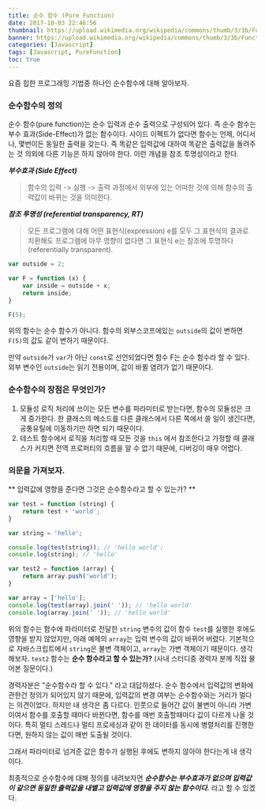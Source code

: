 ```yaml
---
title: 순수 함수 (Pure Function)
date: 2017-10-03 22:46:56
thumbnail: https://upload.wikimedia.org/wikipedia/commons/thumb/3/3b/Function_machine2.svg/220px-Function_machine2.svg.png
banner: https://upload.wikimedia.org/wikipedia/commons/thumb/3/3b/Function_machine2.svg/220px-Function_machine2.svg.png
categories: [Javascript]
tags: [Javascript, PureFunction]
toc: true
---
```


요즘 힙한 프로그래밍 기법중 하나인 순수함수에 대해 알아보자.

<!-- more -->


### 순수함수의 정의

순수 함수(pure function)는 순수 입력과 순수 출력으로 구성되어 있다. 즉 순수 함수는 부수 효과(Side-Effect)가 없는 함수이다. 사이드 이펙트가 없다면 함수는 언제, 어디서나, 몇번이든 동일한 출력을 갖는다. 즉 똑같은 입력값에 대하여 똑같은 출력값을 돌려주는 것 의외에 다른 기능은 하지 않아야 한다. 이런 개념을 참조 투명성이라고 한다.

***부수효과 (Side Effect)***
> 함수의 입력 -> 실행 -> 출력 과정에서 외부에 있는 어떠한 것에 의해 함수의 출력값이 바뀌는 것을 의미한다.

***참조 투명성 (referential transparency, RT)***
> 모든 프로그램에 대해 어떤 표현식(expression) e를 모두 그 표현식의 결과로 치환해도 프로그램에 아무 영향이 없다면 그 표현식 e는 참조에 투명하다(referentially transparent).


```javascript
var outside = 2;

var F = function (x) {
    var inside = outside + x;
    return inside;
}

F(5);
```

위의 함수는 순수 함수가 아니다. 함수의 외부스코프에있는 `outside`의 값이 변하면 `F(5)`의 값도 같이 변하기 때문이다.

만약 `outside`가 `var`가 아닌 `const`로 선언되었다면 함수 F는 순수 함수라 할 수 있다. 외부 변수인 `outside`는 읽기 전용이며, 값이 바뀔 염려가 없기 때문이다.


### 순수함수의 장점은 무엇인가?

1. 모듈성
    로직 처리에 쓰이는 모든 변수를 파라미터로 받는다면, 함수의 모듈성은 크게 증가한다. 한 클래스의 메소드를 다른 클래스에서 다른 쪽에서 쓸 일이 생긴다면, 공통유틸에 이동하기만 하면 되기 때문이다. 
2. 테스트
    함수에서 로직을 처리할 때 모든 것을 `this` 에서 참조한다고 가정할 때 클래스가 커지면 전역 프로퍼티의 흐름을 알 수 없기 때문에, 디버깅이 매우 어렵다.

### 의문을 가져보자.

** 입력값에 영향을 준다면 그것은 순수함수라고 할 수 있는가? **

```javascript
var test = function (string) {
    return test + 'world';
}

var string = 'hello';

console.log(test(string)); // 'hello world';
console.log(string); // 'hello'
```

```javascript
var test2 = function (array) {
    return array.push('world');
}

var array = ['hello'];
console.log(test(array).join(' ')); // 'hello world'
console.log(array.join(' ')); // 'hello world'
```

위의 함수는 함수에 파라미터로 전달한 `string` 변수의 값이 함수 `test`를 실행한 후에도 영향을 받지 않았지만, 아래 예제의 `array`는 입력 변수의 값이 바뀌어 버렸다.
기본적으로 자바스크립트에서 `string`은 불변 객체이고, `array`는 가변 객체이기 때문이다. 생각해보자. `test2` 함수는 **순수 함수라고 할 수 있는가?** (사내 스터디중 경력자 분께 직접 물어본 질문이다.)

경력자분은 "순수함수라 할 수 있다." 라고 대답하셨다. 순수 함수에서 입력값의 변화에 관한건 정의가 되어있지 않기 때문에, 입력값의 변경 여부는 순수함수와는 거리가 멀다는 의견이었다.
하지만 내 생각은 좀 다르다. 인풋으로 들어간 값이 불변이 아니라 가변이여서 함수를 호출할 때마다 바뀐다면, 함수를 매번 호출할때마다 값이 다르게 나올 것이다. 특히 멀티 스레드나 멀티 프로세싱과 같이 한 데이터를 동시에 병렬처리를 진행한다면, 원하지 않는 값이 매번 도출될 것이다.

그래서 파라미터로 넘겨준 값은 함수가 실행된 후에도 변하지 않아야 한다는게 내 생각이다.

최종적으로 순수함수에 대해 정의를 내려보자면 ***순수함수는 부수효과가 없으며 입력값이 같으면 동일한 출력값을 내뱉고 입력값에 영향을 주지 않는 함수이다.*** 라고 할 수 있겠다.

<!--stackedit_data:
eyJoaXN0b3J5IjpbMTE4MTA2MTIzMCw4MzcwODcyMjddfQ==
-->